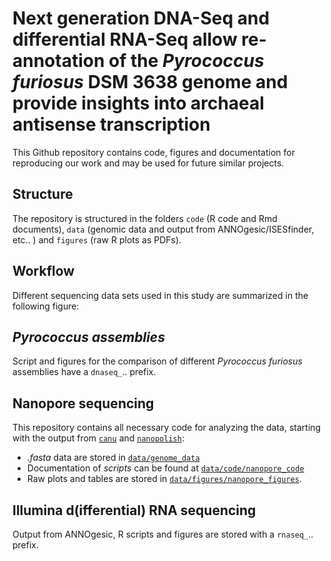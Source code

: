 # Next generation DNA-Seq and differential RNA-Seq allow re-annotation of the *Pyrococcus furiosus* DSM 3638 genome and provide insights into archaeal antisense transcription  

This Github repository contains code, figures and documentation for reproducing our work and may be used for future similar projects.  

## Structure  
The repository is structured in the folders `code` (R code and Rmd documents), `data` (genomic data and output from ANNOgesic/ISESfinder, etc.. ) and `figures` (raw R plots as PDFs).    

## Workflow  
Different sequencing data sets used in this study are summarized in the following figure:  
<!--![draft workflow](figures/draft_workflow.tiff)-->

## *Pyrococcus assemblies*   
Script and figures for the comparison of different *Pyrococcus furiosus* assemblies have a `dnaseq_`.. prefix.  

## Nanopore sequencing  
This repository contains all necessary code for analyzing the data, starting with the output from <a target="_blank" href = "https://canu.readthedocs.io/en/latest/">`canu`</a> and <a target ="_blank" href = "https://nanopolish.readthedocs.io/en/latest/">`nanopolish`</a>:  
- *.fasta* data are stored in <a target="_blank" href = "https://github.com/felixgrunberger/pyrococcus_annotation/tree/master/data/genome_data">`data/genome_data`</a>  
- Documentation of *scripts* can be found at <a target="_blank" href= "https://github.com/felixgrunberger/pyrococcus_annotation/tree/master/code/nanopore_code">`data/code/nanopore_code`</a>  
- Raw plots and tables are stored in <a target="_blank" href = "https://github.com/felixgrunberger/pyrococcus_annotation/tree/master/figures/nanopore_figures">`data/figures/nanopore_figures`</a>.  

## Illumina d(ifferential) RNA sequencing  
Output from ANNOgesic, R scripts and figures are stored with a `rnaseq_`.. prefix.  



